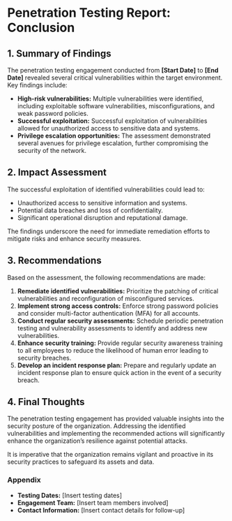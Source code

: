 # Penetration Testing Report: Conclusion

## 1. **Summary of Findings**
The penetration testing engagement conducted from **[Start Date]** to **[End Date]** revealed several critical vulnerabilities within the target environment. Key findings include:

- **High-risk vulnerabilities:** Multiple vulnerabilities were identified, including exploitable software vulnerabilities, misconfigurations, and weak password policies.
- **Successful exploitation:** Successful exploitation of vulnerabilities allowed for unauthorized access to sensitive data and systems.
- **Privilege escalation opportunities:** The assessment demonstrated several avenues for privilege escalation, further compromising the security of the network.

## 2. **Impact Assessment**
The successful exploitation of identified vulnerabilities could lead to:

- Unauthorized access to sensitive information and systems.
- Potential data breaches and loss of confidentiality.
- Significant operational disruption and reputational damage.

The findings underscore the need for immediate remediation efforts to mitigate risks and enhance security measures.

## 3. **Recommendations**
Based on the assessment, the following recommendations are made:

1. **Remediate identified vulnerabilities:** Prioritize the patching of critical vulnerabilities and reconfiguration of misconfigured services.
2. **Implement strong access controls:** Enforce strong password policies and consider multi-factor authentication (MFA) for all accounts.
3. **Conduct regular security assessments:** Schedule periodic penetration testing and vulnerability assessments to identify and address new vulnerabilities.
4. **Enhance security training:** Provide regular security awareness training to all employees to reduce the likelihood of human error leading to security breaches.
5. **Develop an incident response plan:** Prepare and regularly update an incident response plan to ensure quick action in the event of a security breach.

## 4. **Final Thoughts**
The penetration testing engagement has provided valuable insights into the security posture of the organization. Addressing the identified vulnerabilities and implementing the recommended actions will significantly enhance the organization’s resilience against potential attacks.

It is imperative that the organization remains vigilant and proactive in its security practices to safeguard its assets and data.

### **Appendix**
- **Testing Dates:** [Insert testing dates]
- **Engagement Team:** [Insert team members involved]
- **Contact Information:** [Insert contact details for follow-up]
